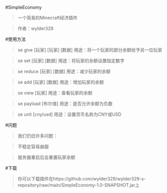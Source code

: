 #SimpleEconomy
>一个简易的Minecraft经济插件

>作者：wylder329

#使用方法
>se give [玩家] [玩家] [数据]  用途：将一个玩家的部分余额给予另一位玩家

>se set [玩家] [数据]  用途：将玩家的余额设置指定数字

>se reduce [玩家] [数据]  用途：减少玩家的余额

>se add [玩家] [数据]  用途：增加玩家的余额

>se view [玩家]  用途：查看玩家的余额

>se payload [布尔值]  用途：是否允许余额为负数

>se unit [cny/usd]  用途：设置货币名称为CNY或USD

#问题
>我们仍旧许多问题：

>不稳定容易崩服

>服务器重启后会重置玩家余额

#下载
>你可以下载插件在https://github.com/wylder329/wylder329-s-repository/raw/main/SimpleEconomy-1.0-SNAPSHOT.jar上
